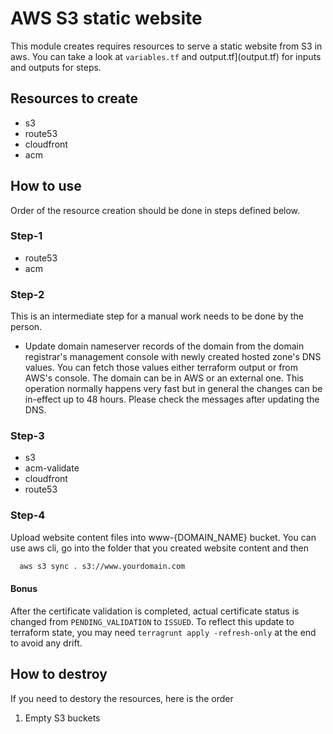 # AWS S3 static website

This module creates requires resources to serve a static website from S3 in aws.
You can take a look at `variables.tf` and output.tf](output.tf) for inputs and outputs for steps.

## Resources to create

- s3
- route53
- cloudfront
- acm

## How to use

Order of the resource creation should be done in steps defined below.

### Step-1
- route53
- acm

### Step-2
This is an intermediate step for a manual work needs to be done by the person.
- Update domain nameserver records of the domain from the domain registrar's management console with newly created hosted zone's DNS values. You can fetch those values either terraform output or from AWS's console.
The domain can be in AWS or an external one. This operation normally happens very fast but in general the changes can be in-effect up to 48 hours. Please check the messages after updating the DNS.

### Step-3
- s3
- acm-validate
- cloudfront
- route53

### Step-4
Upload website content files into www-{DOMAIN_NAME} bucket. You can use aws cli, go into the folder that you created website content and then
```bash
  aws s3 sync . s3://www.yourdomain.com
```


#### Bonus
After the certificate validation is completed, actual certificate status is changed from `PENDING_VALIDATION` to `ISSUED`. To reflect this update to terraform state, you may need `terragrunt apply -refresh-only` at the end to avoid any drift.


## How to destroy

If you need to destory the resources, here is the order
1. Empty S3 buckets
